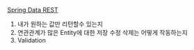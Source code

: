 [Spring Data REST](https://docs.spring.io/spring-data/rest/reference/)

1. 내가 원하는 값만 리턴할수 있는지
2. 연관관계가 많은 Entity에 대한 저장 수정 삭제는 어떻게 작동하는지
3. Validation